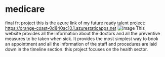 # medicare
final frt project 
this is the azure link of my future ready talent project:
https://orange-coast-0d840ac10.1.azurestaticapps.net
![image](https://user-images.githubusercontent.com/93600852/184367255-730714fd-42d9-49db-9c2d-861b6fbdda4c.png)
This website provides all the information about the doctors and all the preventive measures to be taken when sick. It provides the most simplest way to book an appointment and all the information of the staff and procedures are laid down in the timeline section. this project focuses on the health sector.
